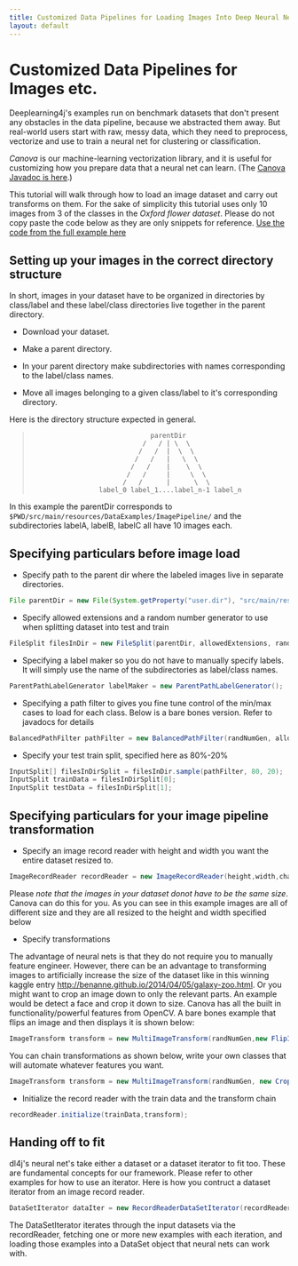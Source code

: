 ```yaml
---
title: Customized Data Pipelines for Loading Images Into Deep Neural Networks
layout: default
---
```


# Customized Data Pipelines for Images etc.

Deeplearning4j's examples run on benchmark datasets that don't present any obstacles in the data pipeline, because we abstracted them away. But real-world users start with raw, messy data, which they need to preprocess, vectorize and use to train a neural net for clustering or classification. 

*Canova* is our machine-learning vectorization library, and it is useful for customizing how you prepare data that a neural net can learn. (The [Canova Javadoc is here](http://deeplearning4j.org/canovadoc/).)

This tutorial will walk through how to load an image dataset and carry out transforms on them. For the sake of simplicity this tutorial uses only 10 images from 3 of the classes in the *Oxford flower dataset*. Please do not copy paste the code below as they are only snippets for reference. 
[Use the code from the full example here](https://github.com/deeplearning4j/dl4j-0.4-examples/blob/earlybird/src/main/java/org/deeplearning4j/examples/dataExamples/ImagePipelineExample.java)

## Setting up your images in the correct directory structure
In short, images in your dataset have to be organized in directories by class/label and these label/class directories live together in the parent directory.

* Download your dataset. 

* Make a parent directory.

* In your parent directory make subdirectories with names corresponding to the label/class names.

* Move all images belonging to a given class/label to it's corresponding directory.

Here is the directory structure expected in general.

>                                   parentDir
>                                 /   / | \  \
>                                /   /  |  \  \
>                               /   /   |   \  \
>                              /   /    |    \  \
>                             /   /     |     \  \
>                            /   /      |      \  \
>                      label_0 label_1....label_n-1 label_n


In this example the parentDir corresponds to `$PWD/src/main/resources/DataExamples/ImagePipeline/` and the subdirectories labelA, labelB, labelC all have 10 images each. 

## Specifying particulars before image load
* Specify path to the parent dir where the labeled images live in separate directories.
```java
File parentDir = new File(System.getProperty("user.dir"), "src/main/resources/DataExamples/ImagePipeline/");
```
* Specify allowed extensions and a random number generator to use when splitting dataset into test and train 
```java
FileSplit filesInDir = new FileSplit(parentDir, allowedExtensions, randNumGen);
```
* Specifying a label maker so you do not have to manually specify labels. It will simply use the name of the subdirectories as label/class names.
```java
ParentPathLabelGenerator labelMaker = new ParentPathLabelGenerator();
```
* Specifying a path filter to gives you fine tune control of the min/max cases to load for each class. Below is a bare bones version. Refer to javadocs for details
```java
BalancedPathFilter pathFilter = new BalancedPathFilter(randNumGen, allowedExtensions, labelMaker);
```
* Specify your test train split, specified here as 80%-20%
```java
InputSplit[] filesInDirSplit = filesInDir.sample(pathFilter, 80, 20);
InputSplit trainData = filesInDirSplit[0];
InputSplit testData = filesInDirSplit[1];
```

## Specifying particulars for your image pipeline transformation

* Specify an image record reader with height and width you want the entire dataset resized to. 
```java
ImageRecordReader recordReader = new ImageRecordReader(height,width,channels,labelMaker);
```
Please *note that the images in your dataset donot have to be the same size*. Canova can do this for you. As you can see in this example images are all of different size and they are all resized to the height and width specified below

* Specify transformations

The advantage of neural nets is that they do not require you to manually feature engineer. However, there can be an advantage to transforming images to artificially increase the size of the dataset like in this winning kaggle entry <http://benanne.github.io/2014/04/05/galaxy-zoo.html>. Or you might want to crop an image down to only the relevant parts. An example would be detect a face and crop it down to size. Canova has all the built in functionality/powerful features from OpenCV. A bare bones example that flips an image and then displays it is shown below:
```java
ImageTransform transform = new MultiImageTransform(randNumGen,new FlipImageTransform(), new ShowImageTransform("After transform"));
```
You can chain transformations as shown below, write your own classes that will automate whatever features you want.
```java
ImageTransform transform = new MultiImageTransform(randNumGen, new CropImageTransform(10), new FlipImageTransform(),new ScaleImageTransform(10), new WarpImageTransform(10));
```
* Initialize the record reader with the train data and the transform chain
```java
recordReader.initialize(trainData,transform);
```

## Handing off to fit
dl4j's neural net's take either a dataset or a dataset iterator to fit too. These are fundamental concepts for our framework. Please refer to other examples for how to use an iterator. Here is how you contruct a dataset iterator from an image record reader.
```java
DataSetIterator dataIter = new RecordReaderDataSetIterator(recordReader, 10, 1, outputNum);
```
The DataSetIterator iterates through the input datasets via the recordReader, fetching one or more new examples with each iteration, and loading those examples into a DataSet object that neural nets can work with.
